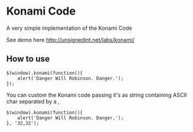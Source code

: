 Konami Code
============

A very simple implementation of the Konami Code

See demo here <a href='http://unsignedint.net/labs/konami'>http://unsignedint.net/labs/konami/</a>

How to use
-----------

    $(window).konami(function(){
        alert('Danger Will Robinson. Danger.');
    });

You can custom the Konami code passing it's as string containing ASCII char separated by a ,

    $(window).konami(function(){
        alert('Danger Will Robinson. Danger,');
    }, '32,32');

